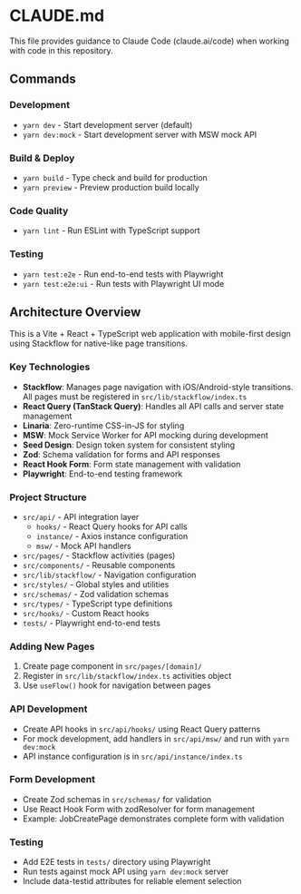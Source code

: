 # CLAUDE.md

This file provides guidance to Claude Code (claude.ai/code) when working with code in this repository.

## Commands

### Development

- `yarn dev` - Start development server (default)
- `yarn dev:mock` - Start development server with MSW mock API

### Build & Deploy

- `yarn build` - Type check and build for production
- `yarn preview` - Preview production build locally

### Code Quality

- `yarn lint` - Run ESLint with TypeScript support

### Testing

- `yarn test:e2e` - Run end-to-end tests with Playwright
- `yarn test:e2e:ui` - Run tests with Playwright UI mode

## Architecture Overview

This is a Vite + React + TypeScript web application with mobile-first design using Stackflow for native-like page transitions.

### Key Technologies

- **Stackflow**: Manages page navigation with iOS/Android-style transitions. All pages must be registered in `src/lib/stackflow/index.ts`
- **React Query (TanStack Query)**: Handles all API calls and server state management
- **Linaria**: Zero-runtime CSS-in-JS for styling
- **MSW**: Mock Service Worker for API mocking during development
- **Seed Design**: Design token system for consistent styling
- **Zod**: Schema validation for forms and API responses
- **React Hook Form**: Form state management with validation
- **Playwright**: End-to-end testing framework

### Project Structure

- `src/api/` - API integration layer
  - `hooks/` - React Query hooks for API calls
  - `instance/` - Axios instance configuration
  - `msw/` - Mock API handlers
- `src/pages/` - Stackflow activities (pages)
- `src/components/` - Reusable components
- `src/lib/stackflow/` - Navigation configuration
- `src/styles/` - Global styles and utilities
- `src/schemas/` - Zod validation schemas
- `src/types/` - TypeScript type definitions
- `src/hooks/` - Custom React hooks
- `tests/` - Playwright end-to-end tests

### Adding New Pages

1. Create page component in `src/pages/[domain]/`
2. Register in `src/lib/stackflow/index.ts` activities object
3. Use `useFlow()` hook for navigation between pages

### API Development

- Create API hooks in `src/api/hooks/` using React Query patterns
- For mock development, add handlers in `src/api/msw/` and run with `yarn dev:mock`
- API instance configuration is in `src/api/instance/index.ts`

### Form Development
- Create Zod schemas in `src/schemas/` for validation
- Use React Hook Form with zodResolver for form management
- Example: JobCreatePage demonstrates complete form with validation

### Testing
- Add E2E tests in `tests/` directory using Playwright
- Run tests against mock API using `yarn dev:mock` server
- Include data-testid attributes for reliable element selection
